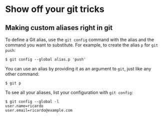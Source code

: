 # Show off your git tricks


## Making custom aliases right in git

To define a Git alias, use the `git config` command with the alias and the command you want to substitute. For example, to create the alias `p` for `git push`:

```
$ git config --global alias.p 'push'
```

You can use an alias by providing it as an argument to `git`, just like any other command:

```
$ git p
```

To see all your aliases, list your configuration with `git config`:

```
$ git config --global -l
user.name=ricardo
user.email=ricardo@example.com
```
